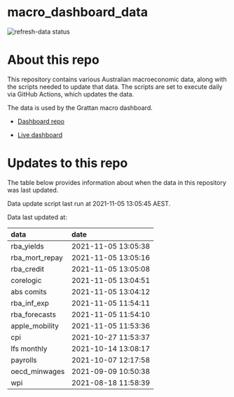 
<!-- README.md is generated from README.Rmd. Please edit that file -->

# macro\_dashboard\_data

<!-- badges: start -->

![refresh-data
status](https://github.com/grattan/macro_dashboard_data/workflows/refresh-data/badge.svg)

<!-- badges: end -->

# About this repo

This repository contains various Australian macroeconomic data, along
with the scripts needed to update that data. The scripts are set to
execute daily via GitHub Actions, which updates the data.

The data is used by the Grattan macro dashboard.

  - [Dashboard repo](https://github.com/grattan/macrodashboard)

  - [Live dashboard](https://mattcowgill.shinyapps.io/macrodashboard/)

# Updates to this repo

The table below provides information about when the data in this
repository was last updated.

Data update script last run at 2021-11-05 13:05:45 AEST.

Data last updated at:

| data             | date                |
| :--------------- | :------------------ |
| rba\_yields      | 2021-11-05 13:05:38 |
| rba\_mort\_repay | 2021-11-05 13:05:16 |
| rba\_credit      | 2021-11-05 13:05:08 |
| corelogic        | 2021-11-05 13:04:51 |
| abs comits       | 2021-11-05 13:04:12 |
| rba\_inf\_exp    | 2021-11-05 11:54:11 |
| rba\_forecasts   | 2021-11-05 11:54:10 |
| apple\_mobility  | 2021-11-05 11:53:36 |
| cpi              | 2021-10-27 11:53:37 |
| lfs monthly      | 2021-10-14 13:08:17 |
| payrolls         | 2021-10-07 12:17:58 |
| oecd\_minwages   | 2021-09-09 10:50:38 |
| wpi              | 2021-08-18 11:58:39 |
